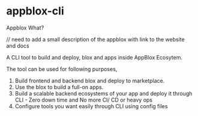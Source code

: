 # appblox-cli

Appblox What?

// need to add a small description of the appblox with link to the website and docs

A CLI tool to build and deploy, blox and apps inside AppBlox Ecosytem.

The tool can be used for following purposes,

1. Build frontend and backend blox and deploy to marketplace.
2. Use the blox to build a full-on apps.
3. Build a scalable backend ecosystems of your app and deploy it through CLI - Zero down time and No more CI/ CD or heavy ops
4. Configure tools you want easily through CLI using config files
